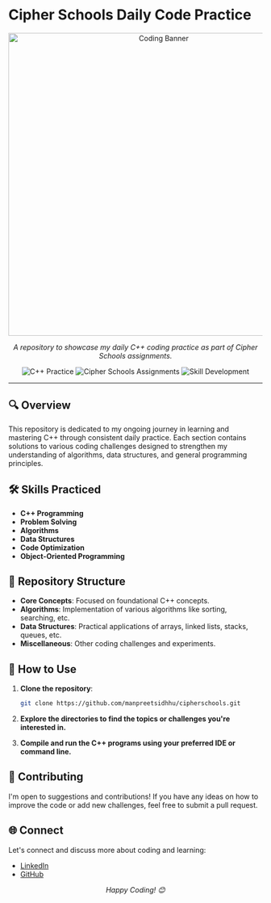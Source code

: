 # Cipher Schools Daily Code Practice

<div align="center">
  <img src="https://banner.png" alt="Coding Banner" width="600" />
</div>

<p align="center">
  <i>A repository to showcase my daily C++ coding practice as part of Cipher Schools assignments.</i>
</p>

<div align="center">
  <img src="https://img.shields.io/badge/C++-Practice-blue.svg" alt="C++ Practice" />
  <img src="https://img.shields.io/badge/Cipher%20Schools-Assignments-orange.svg" alt="Cipher Schools Assignments" />
  <img src="https://img.shields.io/badge/Skill-Development-brightgreen.svg" alt="Skill Development" />
</div>

---

## 🔍 Overview

This repository is dedicated to my ongoing journey in learning and mastering C++ through consistent daily practice. Each section contains solutions to various coding challenges designed to strengthen my understanding of algorithms, data structures, and general programming principles.

## 🛠 Skills Practiced

- **C++ Programming**
- **Problem Solving**
- **Algorithms**
- **Data Structures**
- **Code Optimization**
- **Object-Oriented Programming**

## 📂 Repository Structure

- **Core Concepts**: Focused on foundational C++ concepts.
- **Algorithms**: Implementation of various algorithms like sorting, searching, etc.
- **Data Structures**: Practical applications of arrays, linked lists, stacks, queues, etc.
- **Miscellaneous**: Other coding challenges and experiments.

## 🚀 How to Use

1. **Clone the repository**:
   ```bash
   git clone https://github.com/manpreetsidhhu/cipherschools.git
   
2. **Explore the directories to find the topics or challenges you're interested in.**

3. **Compile and run the C++ programs using your preferred IDE or command line.**

## 🤝 Contributing

I'm open to suggestions and contributions! If you have any ideas on how to improve the code or add new challenges, feel free to submit a pull request.

## 🌐 Connect

Let's connect and discuss more about coding and learning:

- [LinkedIn](https://www.linkedin.com/in/manpreetsinghsidhu/)
- [GitHub](https://github.com/manpreetsidhhu)

<p align="center">
  <i>Happy Coding! 😊</i>
</p>

